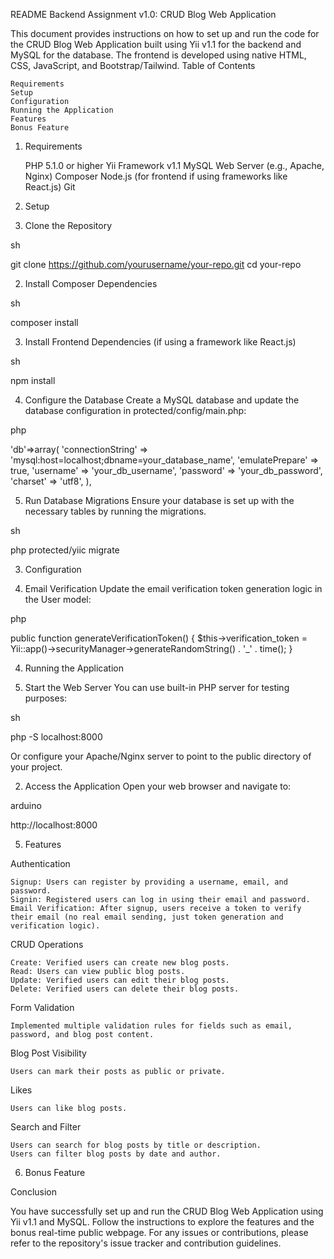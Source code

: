 README
Backend Assignment v1.0: CRUD Blog Web Application

This document provides instructions on how to set up and run the code for the CRUD Blog Web Application built using Yii v1.1 for the backend and MySQL for the database. The frontend is developed using native HTML, CSS, JavaScript, and Bootstrap/Tailwind.
Table of Contents

    Requirements
    Setup
    Configuration
    Running the Application
    Features
    Bonus Feature

1. Requirements

    PHP 5.1.0 or higher
    Yii Framework v1.1
    MySQL
    Web Server (e.g., Apache, Nginx)
    Composer
    Node.js (for frontend if using frameworks like React.js)
    Git

2. Setup

1. Clone the Repository

sh

git clone https://github.com/yourusername/your-repo.git
cd your-repo

2. Install Composer Dependencies

sh

composer install

3. Install Frontend Dependencies (if using a framework like React.js)

sh

npm install

4. Configure the Database
Create a MySQL database and update the database configuration in protected/config/main.php:

php

'db'=>array(
    'connectionString' => 'mysql:host=localhost;dbname=your_database_name',
    'emulatePrepare' => true,
    'username' => 'your_db_username',
    'password' => 'your_db_password',
    'charset' => 'utf8',
),

5. Run Database Migrations
Ensure your database is set up with the necessary tables by running the migrations.

sh

php protected/yiic migrate

3. Configuration

1. Email Verification
Update the email verification token generation logic in the User model:

php

public function generateVerificationToken() {
    $this->verification_token = Yii::app()->securityManager->generateRandomString() . '_' . time();
}

4. Running the Application

1. Start the Web Server
You can use built-in PHP server for testing purposes:

sh

php -S localhost:8000

Or configure your Apache/Nginx server to point to the public directory of your project.

2. Access the Application
Open your web browser and navigate to:

arduino

http://localhost:8000

5. Features

Authentication

    Signup: Users can register by providing a username, email, and password.
    Signin: Registered users can log in using their email and password.
    Email Verification: After signup, users receive a token to verify their email (no real email sending, just token generation and verification logic).

CRUD Operations

    Create: Verified users can create new blog posts.
    Read: Users can view public blog posts.
    Update: Verified users can edit their blog posts.
    Delete: Verified users can delete their blog posts.

Form Validation

    Implemented multiple validation rules for fields such as email, password, and blog post content.

Blog Post Visibility

    Users can mark their posts as public or private.

Likes

    Users can like blog posts.

Search and Filter

    Users can search for blog posts by title or description.
    Users can filter blog posts by date and author.

6. Bonus Feature


Conclusion

You have successfully set up and run the CRUD Blog Web Application using Yii v1.1 and MySQL. Follow the instructions to explore the features and the bonus real-time public webpage. For any issues or contributions, please refer to the repository's issue tracker and contribution guidelines.
